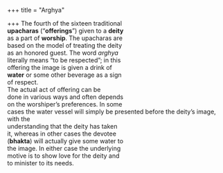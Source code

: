 +++
title = "Arghya"

+++
The fourth of the sixteen traditional  
**upacharas** (“**offerings**”) given to a **deity**  
as a part of **worship**. The upacharas are  
based on the model of treating the deity  
as an honored guest. The word *arghya*  
literally means “to be respected”; in this  
offering the image is given a drink of  
**water** or some other beverage as a sign  
of respect.  
The actual act of offering can be  
done in various ways and often depends  
on the worshiper’s preferences. In some  
cases the water vessel will simply be presented before the deity’s image, with the  
understanding that the deity has taken  
it, whereas in other cases the devotee  
(**bhakta**) will actually give some water to  
the image. In either case the underlying  
motive is to show love for the deity and  
to minister to its needs.